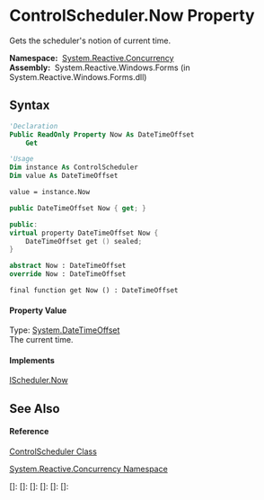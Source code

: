 # ControlScheduler.Now Property

Gets the scheduler's notion of current time.

**Namespace:**  [System.Reactive.Concurrency](System.Reactive.Concurrency\System.Reactive.Concurrency.md)  
**Assembly:**  System.Reactive.Windows.Forms (in System.Reactive.Windows.Forms.dll)

## Syntax

```vb
'Declaration
Public ReadOnly Property Now As DateTimeOffset
    Get
```

```vb
'Usage
Dim instance As ControlScheduler
Dim value As DateTimeOffset

value = instance.Now
```

```csharp
public DateTimeOffset Now { get; }
```

```c++
public:
virtual property DateTimeOffset Now {
    DateTimeOffset get () sealed;
}
```

```fsharp
abstract Now : DateTimeOffset
override Now : DateTimeOffset
```

```jscript
final function get Now () : DateTimeOffset
```

#### Property Value

Type: [System.DateTimeOffset](https://msdn.microsoft.com/en-us/library/Bb341783)  
The current time.

#### Implements

[IScheduler.Now](Now\IScheduler.Now.md)

## See Also

#### Reference

[ControlScheduler Class](ControlScheduler\ControlScheduler.md)

[System.Reactive.Concurrency Namespace](System.Reactive.Concurrency\System.Reactive.Concurrency.md)

[]: 
[]: 
[]: 
[]: 
[]: 
[]: 